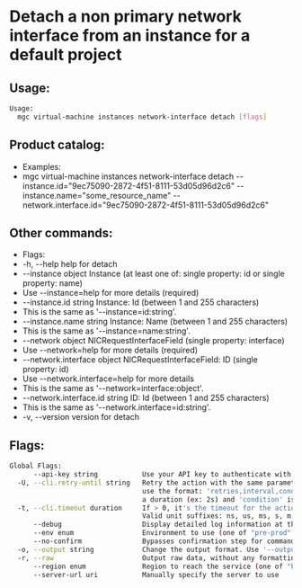 # Detach a non primary network interface from an instance for a default project

## Usage:
```bash
Usage:
  mgc virtual-machine instances network-interface detach [flags]
```

## Product catalog:
- Examples:
- mgc virtual-machine instances network-interface detach --instance.id="9ec75090-2872-4f51-8111-53d05d96d2c6" --instance.name="some_resource_name" --network.interface.id="9ec75090-2872-4f51-8111-53d05d96d2c6"

## Other commands:
- Flags:
- -h, --help                          help for detach
- --instance object               Instance (at least one of: single property: id or single property: name)
- Use --instance=help for more details (required)
- --instance.id string            Instance: Id (between 1 and 255 characters)
- This is the same as '--instance=id:string'.
- --instance.name string          Instance: Name (between 1 and 255 characters)
- This is the same as '--instance=name:string'.
- --network object                NICRequestInterfaceField (single property: interface)
- Use --network=help for more details (required)
- --network.interface object      NICRequestInterfaceField: ID (single property: id)
- Use --network.interface=help for more details
- This is the same as '--network=interface:object'.
- --network.interface.id string   ID: Id (between 1 and 255 characters)
- This is the same as '--network.interface=id:string'.
- -v, --version                       version for detach

## Flags:
```bash
Global Flags:
      --api-key string           Use your API key to authenticate with the API
  -U, --cli.retry-until string   Retry the action with the same parameters until the given condition is met. The flag parameters
                                 use the format: 'retries,interval,condition', where 'retries' is a positive integer, 'interval' is
                                 a duration (ex: 2s) and 'condition' is a 'engine=value' pair such as "jsonpath=expression"
  -t, --cli.timeout duration     If > 0, it's the timeout for the action execution. It's specified as numbers and unit suffix.
                                 Valid unit suffixes: ns, us, ms, s, m and h. Examples: 300ms, 1m30s
      --debug                    Display detailed log information at the debug level
      --env enum                 Environment to use (one of "pre-prod" or "prod") (default "prod")
      --no-confirm               Bypasses confirmation step for commands that ask a confirmation from the user
  -o, --output string            Change the output format. Use '--output=help' to know more details.
  -r, --raw                      Output raw data, without any formatting or coloring
      --region enum              Region to reach the service (one of "br-mgl1", "br-ne1" or "br-se1") (default "br-se1")
      --server-url uri           Manually specify the server to use
```

